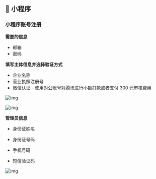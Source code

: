 ## 📌 小程序

### 小程序账号注册

**需要的信息**

- 邮箱
- 密码

**填写主体信息并选择验证方式**

- 企业名称
- 营业执照注册号
- 微信认证 - 使用对公账号对腾讯进行小额打款或者支付 300 元审核费用

![img](https://static.yoouu.cn/imgs/doc/front-end/202110041130240.png)

![img](https://static.yoouu.cn/imgs/doc/front-end/202110041130112.png)

**管理员信息**

- 身份证姓名

- 身份证号码

- 手机号码
- 短信验证码

![img](https://static.yoouu.cn/imgs/doc/front-end/202110041131681.png)
